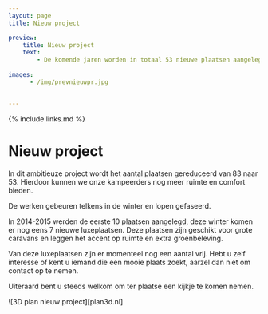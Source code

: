```yaml
---
layout: page
title: Nieuw project

preview:
    title: Nieuw project
    text: 
        - De komende jaren worden in totaal 53 nieuwe plaatsen aangelegd. We zetten in op ruime en luxueuze plaatsen met maximaal comfort.
        
images:
      - /img/prevnieuwpr.jpg


---
```


{% include links.md %}

# Nieuw project

In dit ambitieuze project wordt het aantal plaatsen gereduceerd van 83 naar 53. Hierdoor kunnen we onze kampeerders nog meer ruimte en comfort bieden.

De werken gebeuren telkens in de winter en lopen gefaseerd. 

In 2014-2015 werden de eerste 10 plaatsen aangelegd, deze winter komen er nog eens 7 nieuwe luxeplaatsen. Deze plaatsen zijn geschikt voor grote caravans en leggen het accent op ruimte en extra groenbeleving. 

Van deze luxeplaatsen zijn er momenteel nog een aantal vrij. Hebt u zelf interesse of kent u iemand die een mooie plaats zoekt, aarzel dan niet om contact op te nemen.

Uiteraard bent u steeds welkom om ter plaatse een kijkje te komen nemen.

![3D plan nieuw project][plan3d.nl]